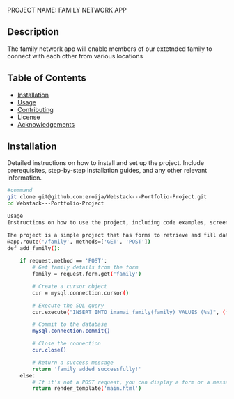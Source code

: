 PROJECT NAME: FAMILY NETWORK APP

## Description
The family network app will enable members of our extetnded family to connect with each other from various locations

## Table of Contents
- [Installation](#installation)
- [Usage](#usage)
- [Contributing](#contributing)
- [License](#license)
- [Acknowledgements](#acknowledgements)

## Installation
Detailed instructions on how to install and set up the project. Include prerequisites, step-by-step installation guides, and any other relevant information.
```bash
#command
git clone git@github.com:eroija/Webstack---Portfolio-Project.git
cd Webstack---Portfolio-Project

Usage 
Instructions on how to use the project, including code examples, screenshots, and any other relevant details.

The project is a simple project that has forms to retrieve and fill data. What a person needs to do is to load the forms and enter informations. S o the app will either send information to the database or retrieve information from the database. For example this route in my app.py file stores data to MySQL database:-
@app.route('/family', methods=['GET', 'POST'])
def add_family():
    
    if request.method == 'POST':
        # Get family details from the form
        family = request.form.get('family')

        # Create a cursor object
        cur = mysql.connection.cursor()

        # Execute the SQL query
        cur.execute("INSERT INTO imamai_family(family) VALUES (%s)", (family,))

        # Commit to the database
        mysql.connection.commit()

        # Close the connection
        cur.close()

        # Return a success message
        return 'family added successfully!'
    else:
        # If it's not a POST request, you can display a form or a message
        return render_template('main.html')
    




